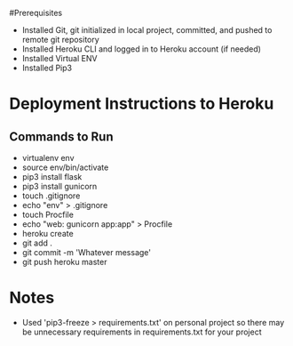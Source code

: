 #Prerequisites
* Installed Git, git initialized in local project, committed, and pushed to remote git repository
* Installed Heroku CLI and logged in to Heroku account (if needed)
* Installed Virtual ENV
* Installed Pip3



# Deployment Instructions to Heroku
## Commands to Run
* virtualenv env
* source env/bin/activate
* pip3 install flask
* pip3 install gunicorn
* touch .gitignore
* echo "env" > .gitignore
* touch Procfile
* echo "web: gunicorn app:app" > Procfile
* heroku create
* git add .
* git commit -m 'Whatever message'
* git push heroku master





# Notes
* Used 'pip3-freeze > requirements.txt' on personal project so there may be unnecessary requirements in requirements.txt for your project
